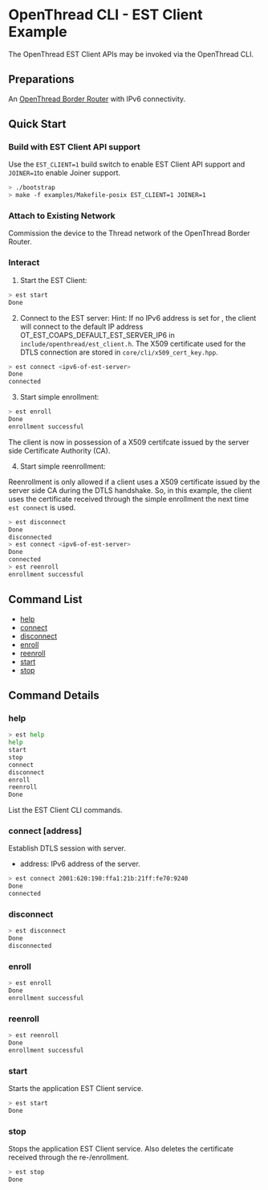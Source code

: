 # OpenThread CLI - EST Client Example

The OpenThread EST Client APIs may be invoked via the OpenThread CLI.

## Preparations

An [OpenThread Border Router](https://openthread.io/guides/border-router/) with IPv6 connectivity.

## Quick Start

### Build with EST Client API support

Use the `EST_CLIENT=1` build switch to enable EST Client API support and `JOINER=1`to enable Joiner support.

```bash
> ./bootstrap
> make -f examples/Makefile-posix EST_CLIENT=1 JOINER=1
```

### Attach to Existing Network

Commission the device to the Thread network of the OpenThread Border Router.

### Interact

1. Start the EST Client:

```bash
> est start
Done
```

2. Connect to the EST server: 
Hint: If no IPv6 address is set for <ipv6-of-est-server>, the client will connect to the default IP address 
OT_EST_COAPS_DEFAULT_EST_SERVER_IP6 in `include/openthread/est_client.h`. The X509 certificate used for the
DTLS connection are stored in `core/cli/x509_cert_key.hpp`.

```bash
> est connect <ipv6-of-est-server>
Done
connected
```

3. Start simple enrollment:

```bash
> est enroll
Done
enrollment successful
```
The client is now in possession of a X509 certifcate issued by the server side Certificate Authority (CA).

4. Start simple reenrollment:

Reenrollment is only allowed if a client uses a X509 certificate issued by the server side CA during the DTLS handshake. So, in this 
example, the client uses the certificate received through the simple enrollment the next time `est connect` is used.  

```bash
> est disconnect
Done
disconnected
> est connect <ipv6-of-est-server>
Done
connected
> est reenroll
enrollment successful
```

## Command List

* [help](#help)
* [connect](#connect)
* [disconnect](#disconnect)
* [enroll](#enroll)
* [reenroll](#reenroll)
* [start](#start)
* [stop](#stop)

## Command Details

### help

```bash
> est help
help
start
stop
connect
disconnect
enroll
reenroll
Done
```

List the EST Client CLI commands.

### connect \[address\]

Establish DTLS session with server.

* address: IPv6 address of the server.

```bash
> est connect 2001:620:190:ffa1:21b:21ff:fe70:9240
Done
connected
```

### disconnect

```bash
> est disconnect 
Done
disconnected
```

### enroll

```bash
> est enroll
Done
enrollment successful
```

### reenroll

```bash
> est reenroll
Done
enrollment successful
```

### start

Starts the application EST Client service. 

```bash
> est start
Done
```

### stop

Stops the application EST Client service. Also deletes the certificate received through the re-/enrollment.

```bash
> est stop
Done
```
